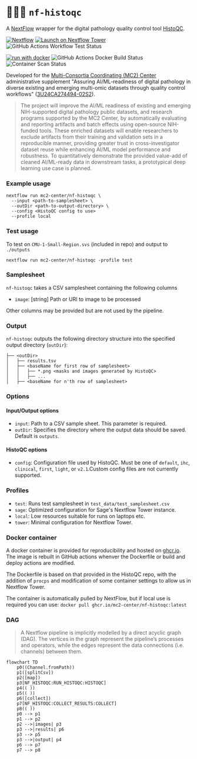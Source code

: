 # 🍏🔬✅ `nf-histoqc`

A [NextFlow](https://nextflow.io) wrapper for the digital pathology quality control tool [HistoQC](https://github.com/choosehappy/HistoQC).

[![Nextflow](https://img.shields.io/badge/nextflow%20DSL2-%E2%89%A523.04.0-23aa62.svg)](https://www.nextflow.io/) 
[![Launch on Nextflow Tower](https://img.shields.io/badge/Launch%20%F0%9F%9A%80-Nextflow%20Tower-%234256e7)](https://tower.nf/launch?pipeline=https://github.com/mc2-center/nf-histoqc) 
![GitHub Actions Workflow Test Status](https://github.com/mc2-center/nf-histoqc/actions/workflows/nextflow.yml/badge.svg)

[![run with docker](https://img.shields.io/badge/run%20with-docker-0db7ed?labelColor=000000&logo=docker)](https://www.docker.com/) 
![GitHub Actions Docker Build Status](https://github.com/mc2-center/nf-histoqc/actions/workflows/docker.yml/badge.svg)
![Container Scan Status](https://github.com/mc2-center/nf-histoqc/actions/workflows/scan_images.yml/badge.svg)

Developed for the [Multi-Consortia Coordinating (MC2) Center](https://sagebionetworks.org/research-projects/mc2-center/) administrative supplement "Assuring AI/ML-readiness of digital pathology in diverse existing and emerging multi-omic datasets through quality control workflows" ([3U24CA274494-02S2](https://reporter.nih.gov/search/ONzQ0UoaEUyMrZ2_l6U_yw/project-details/10841333)).

> The project will improve the AI/ML readiness of existing and emerging NIH-supported digital pathology public datasets, and research programs supported by the MC2 Center, by automatically evaluating and reporting artifacts and batch effects using open-source NIH-funded tools. These enriched datasets will enable researchers to exclude artifacts from their training and validation sets in a reproducible manner, providing greater trust in cross-investigator dataset reuse while enhancing AI/ML model performance and robustness. To quantitatively demonstrate the provided value-add of cleaned AI/ML-ready data in downstream tasks, a prototypical deep learning use case is planned.

### Example usage

```
nextflow run mc2-center/nf-histoqc \
  --input <path-to-samplesheet> \
  --outDir <path-to-output-directory> \
  --config <HistoQC config to use>
  --profile local
```

### Test usage

To test on `CMU-1-Small-Region.svs` (included in repo) and output to `./outputs`

```
nextflow run mc2-center/nf-histoqc -profile test
```

### Samplesheet

`nf-histoqc` takes a CSV samplesheet containing the following columns
- `image`: [string] Path or URI to image to be processed

Other columns may be provided but are not used by the pipeline.
### Output

`nf-histoqc` outputs the following directory structure into the specified output directory (`outDir`):

```
├── <outDir>
│   ├── results.tsv
│   ├── <baseName for first row of samplesheet>
│   │   ├── *.png <masks and images generated by HistoQC>
│   │   ├── ...
│   ├── <baseName for n'th row of samplesheet>
```

### Options

#### Input/Output options

- `input`: Path to a CSV sample sheet. This parameter is required.
- `outDir`: Specifies the directory where the output data should be saved. Default is `outputs`.

#### HistoQC options

- `config`: Configuration file used by HistoQC.  Must be one of `default`, `ihc`, `clinical`, `first`, `light`, or `v2.1`.Custom config files are not currently supported.

### Profiles

- `test`: Runs test samplesheet in `test_data/test_samplesheet.csv`
- `sage`: Optimized configuration for Sage's Nextflow Tower instance.
- `local`: Low resources suitable for runs on laptops etc.
- `tower`: Minimal configuration for Nextflow Tower. 

### Docker container

A docker container is provided for reproducibility and hosted on [ghcr.io](ghcr.io). The image is rebuilt in GitHub actions whenver the Dockerfile or build and deploy actions are modified.

The Dockerfile is based on that provided in the HistoQC repo, with the addition of `procps` and modification of some container settings to allow us in Nextflow Tower.

The container is automatically pulled by NextFlow, but if local use is required you can use:
`docker pull ghcr.io/mc2-center/nf-histoqc:latest`

### DAG

>A Nextflow pipeline is implicitly modelled by a direct acyclic graph (DAG). The vertices in the graph represent the pipeline’s processes and operators, while the edges represent the data connections (i.e. channels) between them.

```mermaid
flowchart TD
    p0((Channel.fromPath))
    p1([splitCsv])
    p2([map])
    p3[NF_HISTOQC:RUN_HISTOQC:HISTOQC]
    p4(( ))
    p5(( ))
    p6([collect])
    p7[NF_HISTOQC:COLLECT_RESULTS:COLLECT]
    p8(( ))
    p0 --> p1
    p1 --> p2
    p2 -->|images| p3
    p3 -->|results| p6
    p3 --> p5
    p3 -->|output| p4
    p6 --> p7
    p7 --> p8

```
